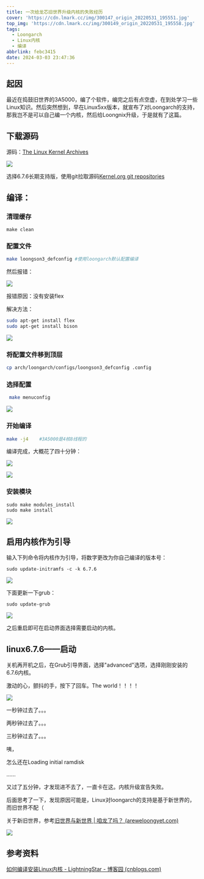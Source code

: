 ```yaml
---
title: 一次给龙芯旧世界升级内核的失败经历
cover: 'https://cdn.lmark.cc/img/300147_origin_20220531_195551.jpg'
top_img: 'https://cdn.lmark.cc/img/300149_origin_20220531_195558.jpg'
tags:
  - Loongarch
  - Linux内核
  - 编译
abbrlink: febc3415
date: 2024-03-03 23:47:36
---
```




## 起因

最近在捣鼓旧世界的3A5000，编了个软件，编完之后有点空虚，在到处学习一些Linux知识。然后突然想到，早在Linux5xx版本，就宣布了对Loongarch的支持，那我岂不是可以自己编一个内核，然后给Loongnix升级，于是就有了这篇。





## 下载源码

源码：[The Linux Kernel Archives](https://www.kernel.org/)

![](https://cdn.lmark.cc/img/image-20240227155337756.png)

选择6.7.6长期支持版，使用git拉取源码[Kernel.org git repositories](https://git.kernel.org/)



## 编译：

### 清理缓存

```
make clean
```



### 配置文件

```bash
make loongson3_defconfig #使用loongarch默认配置编译
```

然后报错：

![](https://cdn.lmark.cc/img/image-20240227162658409.png)

报错原因：没有安装flex

解决方法：

```bash
sudo apt-get install flex
sudo apt-get install bison
```



![](https://cdn.lmark.cc/img/image-20240227163510201.png)



### 将配置文件移到顶层

```bash
cp arch/loongarch/configs/loongson3_defconfig .config
```



### 选择配置

```bash
 make menuconfig
```

![](https://cdn.lmark.cc/img/image-20240227164641246.png)



### 开始编译

```bash
make -j4	#3A5000是4核8线程的
```

编译完成，大概花了四十分钟：

![](https://cdn.lmark.cc/img/image-20240227235541676.png)

![](https://cdn.lmark.cc/img/image-20240302224926807.png)





### 安装模块

```
sudo make modules_install
sudo make install
```



![](https://cdn.lmark.cc/img/image-20240303004420741.png)







## 启用内核作为引导

输入下列命令将内核作为引导，将数字更改为你自己编译的版本号：

```
sudo update-initramfs -c -k 6.7.6
```

![](https://cdn.lmark.cc/img/image-20240303004926192.png)



下面更新一下grub：

```
sudo update-grub
```



![](https://cdn.lmark.cc/img/image-20240303004950924.png)

之后重启即可在启动界面选择需要启动的内核。





## linux6.7.6——启动

关机再开机之后，在Grub引导界面，选择"advanced"选项，选择刚刚安装的6.7.6内核。

激动的心，颤抖的手，按下了回车。The world！！！！



![](https://cdn.lmark.cc/img/5f9067e0553e9c44731fa668fa1bc1f.jpg)

一秒钟过去了。。。

两秒钟过去了。。。

三秒钟过去了。。。

咦，

怎么还在Loading initial ramdisk

......

又过了五分钟，才发现进不去了，一直卡在这。内核升级宣告失败。

后面思考了一下，发现原因可能是，Linux对loongarch的支持是基于新世界的，而旧世界不配（

关于新旧世界，参考[旧世界与新世界 | 咱龙了吗？ (areweloongyet.com)](https://areweloongyet.com/docs/old-and-new-worlds)



![](https://cdn.lmark.cc/img/image-20240303232816720.png)





## 参考资料

[如何编译安装Linux内核 - LightningStar - 博客园 (cnblogs.com)](https://www.cnblogs.com/harrypotterjackson/p/11846222.html)


